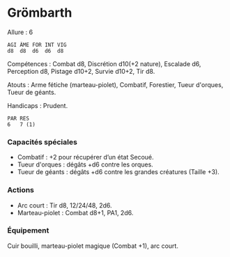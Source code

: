 # Grömbarth

Allure : 6

	AGI	ÂME	FOR	INT	VIG
	d8	d8	d6	d6	d8

Compétences : Combat d8, Discrétion d10(+2 nature), Escalade d6, Perception d8, Pistage d10+2, Survie d10+2, Tir d8.

Atouts : Arme fétiche (marteau-piolet), Combatif, Forestier, Tueur d'orques, Tueur de géants.

Handicaps : Prudent.

	PAR	RES
	6	7 (1)

### Capacités spéciales
- Combatif : +2 pour récupérer d’un état Secoué.
- Tueur d'orques : dégâts +d6 contre les orques.
- Tueur de géants : dégâts +d6 contre les grandes créatures (Taille +3).

### Actions
- Arc court : Tir d8, 12/24/48, 2d6.
- Marteau-piolet : Combat d8+1, PA1, 2d6.

### Équipement
Cuir bouilli, marteau-piolet magique (Combat +1), arc court.
